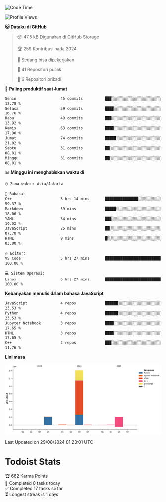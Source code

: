 <!--START_SECTION:waka-->
![Code Time](http://img.shields.io/badge/Code%20Time-24%20hrs%2059%20mins-blue)

![Profile Views](http://img.shields.io/badge/Profil%20dilihat-56-blue)

**🐱 Dataku di GitHub** 

> 📦 47.5 kB Digunakan di GitHub Storage 
 > 
> 🏆 259 Kontribusi pada 2024
 > 
> 💼 Sedang bisa dipekerjakan
 > 
> 📜 41 Repositori publik 
 > 
> 🔑 6 Repositori pribadi 
 > 
📅 **Paling produktif saat Jumat** 

```text
Senin                    45 commits          ███░░░░░░░░░░░░░░░░░░░░░░   12.78 % 
Selasa                   59 commits          ████░░░░░░░░░░░░░░░░░░░░░   16.76 % 
Rabu                     49 commits          ███░░░░░░░░░░░░░░░░░░░░░░   13.92 % 
Kamis                    63 commits          ████░░░░░░░░░░░░░░░░░░░░░   17.90 % 
Jumat                    74 commits          █████░░░░░░░░░░░░░░░░░░░░   21.02 % 
Sabtu                    31 commits          ██░░░░░░░░░░░░░░░░░░░░░░░   08.81 % 
Minggu                   31 commits          ██░░░░░░░░░░░░░░░░░░░░░░░   08.81 % 
```


📊 **Minggu ini menghabiskan waktu di** 

```text
🕑︎ Zona waktu: Asia/Jakarta

💬 Bahasa: 
C++                      3 hrs 14 mins       ███████████████░░░░░░░░░░   59.37 % 
Markdown                 59 mins             █████░░░░░░░░░░░░░░░░░░░░   18.06 % 
YAML                     34 mins             ███░░░░░░░░░░░░░░░░░░░░░░   10.62 % 
JavaScript               25 mins             ██░░░░░░░░░░░░░░░░░░░░░░░   07.70 % 
HTML                     9 mins              █░░░░░░░░░░░░░░░░░░░░░░░░   03.00 % 

🔥 Editor: 
VS Code                  5 hrs 27 mins       █████████████████████████   100.00 % 

💻 Sistem Operasi: 
Linux                    5 hrs 27 mins       █████████████████████████   100.00 % 
```

**Kebanyakan menulis dalam bahasa JavaScript** 

```text
JavaScript               4 repos             ██████░░░░░░░░░░░░░░░░░░░   23.53 % 
Python                   4 repos             ██████░░░░░░░░░░░░░░░░░░░   23.53 % 
Jupyter Notebook         3 repos             ████░░░░░░░░░░░░░░░░░░░░░   17.65 % 
HTML                     3 repos             ████░░░░░░░░░░░░░░░░░░░░░   17.65 % 
C++                      2 repos             ███░░░░░░░░░░░░░░░░░░░░░░   11.76 % 
```



**Lini masa**

![Lines of Code chart](https://raw.githubusercontent.com/yusuf601/yusuf601/main/assets/bar_graph.png)


 Last Updated on 29/08/2024 01:23:01 UTC
<!--END_SECTION:waka-->
# Todoist Stats

<!-- TODO-IST:START -->
🏆  662 Karma Points           
🌸  Completed 0 tasks today           
✅  Completed 17 tasks so far           
⏳  Longest streak is 1 days
<!-- TODO-IST:END -->
